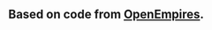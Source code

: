 ﻿## Based on code from [OpenEmpires](https://github.com/handsomematt/OpenEmpires/blob/master/GenieLib/Scenario.cs).
